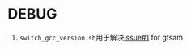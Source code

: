 # DEBUG

1.  `switch_gcc_version.sh`用于解决[issue#1](https://github.com/GDUT-IIDCC/Sleipnir.setup/issues/1)  for gtsam

